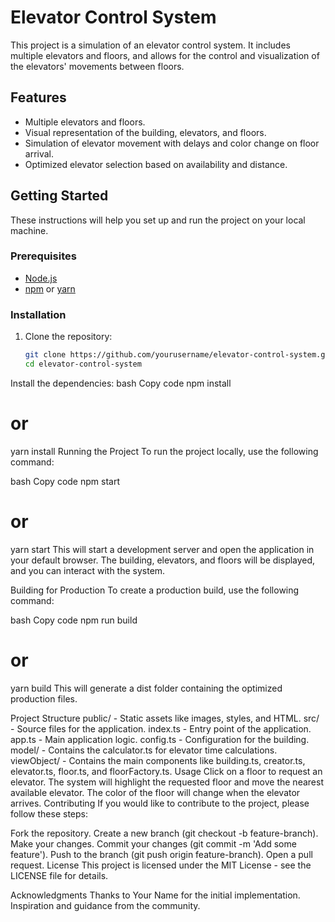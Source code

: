 # Elevator Control System

This project is a simulation of an elevator control system. It includes multiple elevators and floors, and allows for the control and visualization of the elevators' movements between floors.

## Features

- Multiple elevators and floors.
- Visual representation of the building, elevators, and floors.
- Simulation of elevator movement with delays and color change on floor arrival.
- Optimized elevator selection based on availability and distance.

## Getting Started

These instructions will help you set up and run the project on your local machine.

### Prerequisites

- [Node.js](https://nodejs.org/en/)
- [npm](https://www.npmjs.com/) or [yarn](https://yarnpkg.com/)

### Installation

1. Clone the repository:
   ```bash
   git clone https://github.com/yourusername/elevator-control-system.git
   cd elevator-control-system
Install the dependencies:
bash
Copy code
npm install
# or
yarn install
Running the Project
To run the project locally, use the following command:

bash
Copy code
npm start
# or
yarn start
This will start a development server and open the application in your default browser. The building, elevators, and floors will be displayed, and you can interact with the system.

Building for Production
To create a production build, use the following command:

bash
Copy code
npm run build
# or
yarn build
This will generate a dist folder containing the optimized production files.

Project Structure
public/ - Static assets like images, styles, and HTML.
src/ - Source files for the application.
index.ts - Entry point of the application.
app.ts - Main application logic.
config.ts - Configuration for the building.
model/ - Contains the calculator.ts for elevator time calculations.
viewObject/ - Contains the main components like building.ts, creator.ts, elevator.ts, floor.ts, and floorFactory.ts.
Usage
Click on a floor to request an elevator.
The system will highlight the requested floor and move the nearest available elevator.
The color of the floor will change when the elevator arrives.
Contributing
If you would like to contribute to the project, please follow these steps:

Fork the repository.
Create a new branch (git checkout -b feature-branch).
Make your changes.
Commit your changes (git commit -m 'Add some feature').
Push to the branch (git push origin feature-branch).
Open a pull request.
License
This project is licensed under the MIT License - see the LICENSE file for details.

Acknowledgments
Thanks to Your Name for the initial implementation.
Inspiration and guidance from the community.
